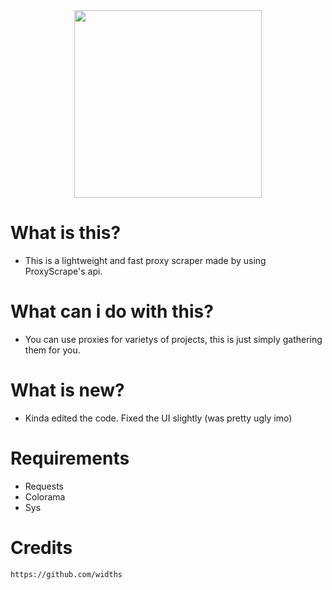 
<div align="center">
  <img src="https://user-images.githubusercontent.com/96947108/163413924-d290e017-34e3-47b8-ad98-ba9d75669339.png" width=300px>
</div>

# What is this?
- This is a lightweight and fast proxy scraper made by using ProxyScrape's api. 

# What can i do with this?
- You can use proxies for varietys of projects, this is just simply gathering them for you. 

# What is new?
- Kinda edited the code. Fixed the UI slightly (was pretty ugly imo)

# Requirements
- Requests
- Colorama
- Sys

# Credits

``https://github.com/widths``
